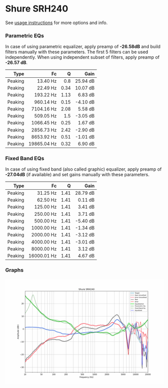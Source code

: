 # Shure SRH240
See [usage instructions](https://github.com/jaakkopasanen/AutoEq#usage) for more options and info.

### Parametric EQs
In case of using parametric equalizer, apply preamp of **-26.58dB** and build filters manually
with these parameters. The first 5 filters can be used independently.
When using independent subset of filters, apply preamp of **-26.57 dB**.

| Type    | Fc          |    Q | Gain     |
|--------:|------------:|-----:|---------:|
| Peaking | 13.40 Hz    | 0.8  | 25.94 dB |
| Peaking | 22.49 Hz    | 0.34 | 10.07 dB |
| Peaking | 193.22 Hz   | 1.13 | 6.83 dB  |
| Peaking | 960.14 Hz   | 0.15 | -4.10 dB |
| Peaking | 7104.16 Hz  | 2.08 | 5.58 dB  |
| Peaking | 509.05 Hz   | 1.5  | -3.05 dB |
| Peaking | 1066.45 Hz  | 0.25 | 1.67 dB  |
| Peaking | 2856.73 Hz  | 2.42 | -2.90 dB |
| Peaking | 8653.92 Hz  | 0.51 | -1.01 dB |
| Peaking | 19865.04 Hz | 0.32 | 6.90 dB  |

### Fixed Band EQs
In case of using fixed band (also called graphic) equalizer, apply preamp of **-27.04dB**
(if available) and set gains manually with these parameters.

| Type    | Fc          |    Q | Gain     |
|--------:|------------:|-----:|---------:|
| Peaking | 31.25 Hz    | 1.41 | 28.79 dB |
| Peaking | 62.50 Hz    | 1.41 | 0.11 dB  |
| Peaking | 125.00 Hz   | 1.41 | 3.41 dB  |
| Peaking | 250.00 Hz   | 1.41 | 3.71 dB  |
| Peaking | 500.00 Hz   | 1.41 | -5.40 dB |
| Peaking | 1000.00 Hz  | 1.41 | -1.34 dB |
| Peaking | 2000.00 Hz  | 1.41 | -3.12 dB |
| Peaking | 4000.00 Hz  | 1.41 | -3.01 dB |
| Peaking | 8000.00 Hz  | 1.41 | 3.12 dB  |
| Peaking | 16000.01 Hz | 1.41 | 4.67 dB  |

### Graphs
![](./Shure%20SRH240.png)